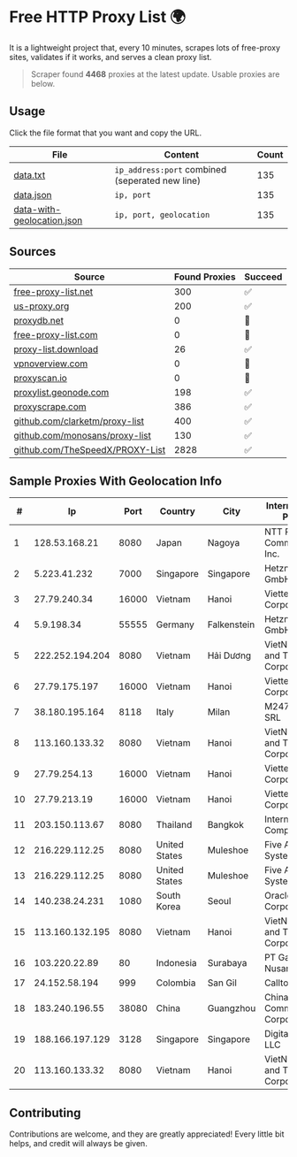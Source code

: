 
# Free HTTP Proxy List 🌍

It is a lightweight project that, every 10 minutes, scrapes lots of free-proxy sites, validates if it works, and serves a clean proxy list.


> Scraper found **4468** proxies at the latest update. Usable proxies are below.

## Usage

Click the file format that you want and copy the URL.


|File|Content|Count|
|----|-------|-----|
|[data.txt](https://raw.githubusercontent.com/themiralay/Proxy-List-World/master/data.txt)|`ip_address:port` combined (seperated new line)|135|
|[data.json](https://raw.githubusercontent.com/themiralay/Proxy-List-World/master/data.json)|`ip, port`|135|
|[data-with-geolocation.json](https://raw.githubusercontent.com/themiralay/Proxy-List-World/master/data-with-geolocation.json)|`ip, port, geolocation`|135|

## Sources

|Source|Found Proxies|Succeed|
|------|-------------|-------|
|[free-proxy-list.net](https://free-proxy-list.net)|300|✅|
|[us-proxy.org](https://www.us-proxy.org)|200|✅|
|[proxydb.net](http://proxydb.net)|0|🚫|
|[free-proxy-list.com](https://free-proxy-list.com/?page=&port=&type%5B%5D=http&type%5B%5D=https&up_time=0&search=Search)|0|🚫|
|[proxy-list.download](https://www.proxy-list.download/HTTP)|26|✅|
|[vpnoverview.com](https://vpnoverview.com/privacy/anonymous-browsing/free-proxy-servers)|0|🚫|
|[proxyscan.io](https://www.proxyscan.io)|0|🚫|
|[proxylist.geonode.com](https://proxylist.geonode.com/api/proxy-list?limit=300&page=1&sort_by=lastChecked&sort_type=desc&protocols=http,https)|198|✅|
|[proxyscrape.com](https://api.proxyscrape.com/v2/?request=displayproxies&protocol=http&timeout=10000&country=all&ssl=all&anonymity=all)|386|✅|
|[github.com/clarketm/proxy-list](https://raw.githubusercontent.com/clarketm/proxy-list/master/proxy-list-raw.txt)|400|✅|
|[github.com/monosans/proxy-list](https://raw.githubusercontent.com/monosans/proxy-list/main/proxies/http.txt)|130|✅|
|[github.com/TheSpeedX/PROXY-List](https://raw.githubusercontent.com/TheSpeedX/PROXY-List/master/http.txt)|2828|✅|


## Sample Proxies With Geolocation Info

|#|Ip|Port|Country|City|Internet Service Provider|
|-|--|----|-------|----|-------------------------|
|1|128.53.168.21|8080|Japan|Nagoya|NTT PC Communications, Inc.|
|2|5.223.41.232|7000|Singapore|Singapore|Hetzner Online GmbH|
|3|27.79.240.34|16000|Vietnam|Hanoi|Viettel Corporation|
|4|5.9.198.34|55555|Germany|Falkenstein|Hetzner Online GmbH|
|5|222.252.194.204|8080|Vietnam|Hải Dương|VietNam Post and Telecom Corporation|
|6|27.79.175.197|16000|Vietnam|Hanoi|Viettel Corporation|
|7|38.180.195.164|8118|Italy|Milan|M247 Europe SRL|
|8|113.160.133.32|8080|Vietnam|Hanoi|VietNam Post and Telecom Corporation|
|9|27.79.254.13|16000|Vietnam|Hanoi|Viettel Corporation|
|10|27.79.213.19|16000|Vietnam|Hanoi|Viettel Corporation|
|11|203.150.113.67|8080|Thailand|Bangkok|Internet Thailand Company Ltd.|
|12|216.229.112.25|8080|United States|Muleshoe|Five Area Systems, LLC|
|13|216.229.112.25|8080|United States|Muleshoe|Five Area Systems, LLC|
|14|140.238.24.231|1080|South Korea|Seoul|Oracle Corporation|
|15|113.160.132.195|8080|Vietnam|Hanoi|VietNam Post and Telecom Corporation|
|16|103.220.22.89|80|Indonesia|Surabaya|PT Gayatri Lintas Nusantara|
|17|24.152.58.194|999|Colombia|San Gil|Calltopbx S.A.S.|
|18|183.240.196.55|38080|China|Guangzhou|China Mobile Communications Corporation|
|19|188.166.197.129|3128|Singapore|Singapore|DigitalOcean, LLC|
|20|113.160.133.32|8080|Vietnam|Hanoi|VietNam Post and Telecom Corporation|



## Contributing

Contributions are welcome, and they are greatly appreciated! Every
little bit helps, and credit will always be given.

